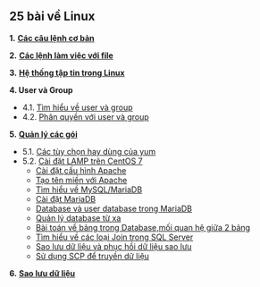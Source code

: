 <h2>25 bài về Linux</h2>  

**1.** [**Các câu lệnh cơ bản**](25-bai-linux/1_basiccommands.md)  


**2.** [**Các lệnh làm việc với file**](25-bai-linux/2_workingwithfiles.md)  

**3.** [**Hệ thống tập tin trong Linux**](25-bai-linux/3_filesystem.md)  

**4.   User và Group**  
- 4.1. [Tìm hiểu về user và group](25-bai-linux/4.1.user_group.md)  
- 4.2. [Phân quyền với user và group](25-bai-linux/4.2.permission.md) 

**5.** [**Quản lý các gói**](25-bai-linux\5.1_package_management.md)  
- 5.1. [Các tùy chọn hay dùng của yum](25-bai-linux/5.1_package_management.md)  
- 5.2. [Cài đặt LAMP trên CentOS 7](../LAMP/lamp.md)  
    - [Cài đặt,cấu hình Apache](../LAMP/Apache/install_httpd.md)  
    - [Tạo tên miền với Apache](../LAMP/Apache/doamin.md)
    - [Tìm hiểu về MySQL/MariaDB](../LAMP/MariaDB/mysql.md)  
    - [Cài đặt MariaDB](../LAMP/MariaDB/install_mariadb.md)  
    - [Database và user database trong MariaDB](../LAMP/MariaDB/db.md)  
    - [Quản lý database từ xa](../LAMP/MariaDB/remote.md)  
    - [Bài toán về bảng trong Database,mối quan hệ giữa 2 bảng](../LAMP/MariaDB/baitoandb.md)
    - [Tìm hiểu về các loại Join trong SQL Server](../LAMP/MariaDB/join.md)
    - [Sao lưu dữ liệu và phục hồi dữ liệu sao lưu](../LAMP/MariaDB/backup_restore.md)  
    - [Sử dụng SCP để truyền dữ liệu](../LAMP/MariaDB/scp.md)

**6.** [**Sao lưu dữ liệu**](25-bai-linux/6.backup.md)
